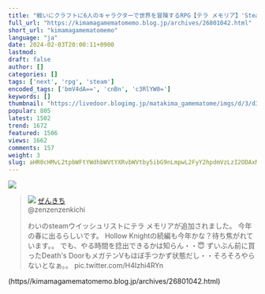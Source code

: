 ```yaml
---
title: "戦いにクラフトに6人のキャラクターで世界を冒険するRPG【テラ メモリア】'Steam Nextフェス'で体験版を配信 "
full_url: "https://kimamagamematomemo.blog.jp/archives/26801042.html"
short_url: "kimamagamematomemo"
language: "ja"
date: 2024-02-03T20:00:11+0900
lastmod: 
draft: false
author: []
categories: []
tags: ['next', 'rpg', 'steam']
encoded_tags: ['bmV4dA==', 'cnBn', 'c3RlYW0=']
keywords: []
thumbnail: "https://livedoor.blogimg.jp/matakima_gamematome/imgs/d/3/d3dc682d-s.jpg"
popular: 805
latest: 1502
trend: 1672
featured: 1506
views: 1662
comments: 157
weight: 3
slug: aHR0cHMvL2tpbWFtYWdhbWVtYXRvbWVtby5ibG9nLmpwL2FyY2hpdmVzLzI2ODAxMDQyLmh0bWw=
---
```


![](https://livedoor.blogimg.jp/matakima_gamematome/imgs/d/3/d3dc682d-s.jpg)

<blockquote id='twibodym2VDnpVvy0'> <p> <img src='https//livedoor.blogimg.jp/matakima_gamematome/imgs/2/d/2d661e9c.jpg'> <a target='_blank' href='https//twitter.com/zenzenzenkichi/status/1753033127835078771'>ぜんきち </a><br> @zenzenzenkichi </p> <p id='twitextm2VDnpVvy0'> わいのsteamウイッシュリストにテラ メモリアが追加されました。 今年の春に出るらしいです。 Hollow Knightの続編も今年かな？待ち焦がれています。。 でも、やる時間を捻出できるかは知らん・・😇 ずいぶん前に買ったDeath's DoorもメガテンVもほぼ手つかず状態だし・・そろそろやらないとなぁ。。 pic.twitter.com/H4Izhi4RYn </p> <p> <a target='_blank' href='https//twitter.com/zenzenzenkichi/status/1753033127835078771'></a> </p> </blockquote> 

(https//kimamagamematomemo.blog.jp/archives/26801042.html)

